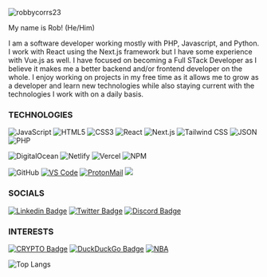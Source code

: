 ![robbycorrs23](https://user-images.githubusercontent.com/82347372/126544086-c5e44cb0-6ede-4a80-bb33-48f3dd1e69dd.png)

My name is Rob! (He/Him)

I am a software developer working mostly with PHP, Javascript, and Python. I work with React using the Next.js framework but I have some experience with Vue.js as well. I have focused on becoming a Full STack Developer as I believe it makes me a better backend and/or frontend developer on the whole. I enjoy working on projects in my free time as it allows me to grow as a developer and learn new technologies while also staying current with the technologies I work with on a daily basis.

### TECHNOLOGIES

![JavaScript](https://img.shields.io/badge/-JavaScript-000?&logo=JavaScript)
![HTML5](https://img.shields.io/badge/-HTML5-E34F26?style=flat-square&logo=html5&logoColor=white)
![CSS3](https://img.shields.io/badge/-CSS3-1572B6?style=flat-square&logo=css3)
![React](https://img.shields.io/badge/-React-black?style=flat-square&logo=react)
![Next.js](https://img.shields.io/badge/Next.js-000000?style=flat-square&logo=nextdotjs&logoColor=white)
![Tailwind CSS](https://img.shields.io/badge/Tailwind_CSS-38B2AC?style=flat-square&logo=tailwind-css&logoColor=white)
![JSON](https://img.shields.io/badge/json-5E5C5C?style=flat-square&logo=json&logoColor=white)
![PHP](https://img.shields.io/badge/PHP-777BB4?style=flat-square&logo=php&logoColor=white)

![DigitalOcean](https://img.shields.io/badge/-Digital%20Ocean-darkblue?style=flat-square&logo=digitalocean)
![Netlify](https://img.shields.io/badge/-Netlify-%2300C7B7?style=flat-square&logo=netlify&logoColor=ffffff)
![Vercel](https://img.shields.io/badge/Vercel-000000?style=flat-square&logo=vercel&logoColor=white)
![NPM](https://img.shields.io/badge/npm-CB3837?style=flat-square&logo=npm&logoColor=white)

![GitHub](https://img.shields.io/badge/-GitHub-181717?style=flat-square&logo=github)
[![VS Code](https://img.shields.io/badge/IDE-VSCode-%23007ACC?style=flat-square&logo=Visual-studio-code)](https://code.visualstudio.com/)
[![ProtonMail](https://img.shields.io/badge/Email%20service-ProtonMail-informational?style=flat-square&color=8B89CC&logo=protonmail&logoColor=white)](https://protonmail.com/)
[![](https://img.shields.io/website?color=0ab9e6&style=flat-square&up_message=Portfolio&url=http://143.198.134.206/)](http://143.198.134.206/)

### SOCIALS

[![Linkedin Badge](https://img.shields.io/badge/-RobbyCorrs-blue?style=flat-square&logo=Linkedin&logoColor=white&link=https://www.linkedin.com/in/robbycorrs/)](https://www.linkedin.com/in/robbycorrs/)
[![Twitter Badge](https://img.shields.io/badge/-@RobbyCorrs-00acee?style=flat&logo=Twitter&logoColor=white)](https://twitter.com/intent/follow?screen_name=RobbyCorrs "Follow on Twitter")
[![Discord Badge](https://img.shields.io/badge/-RobbyCorrs-555fef?style=flat-square&logo=Discord&logoColor=fff)](https://www.discord.com/)

### INTERESTS
[![CRYPTO Badge](https://img.shields.io/badge/Crypto-HOGE-black)](https://hoge.finance/)
[![DuckDuckGo Badge](https://img.shields.io/badge/DuckDuckGo-DE5833.svg?style=flat-square&logo=DuckDuckGo&logoColor=white)](https://duckduckgo.com/)
[![NBA](https://img.shields.io/badge/NBA-253B73.svg?style=flat-square&logo=NBA&logoColor=white)](https://nba.com/)


![Top Langs](https://github-readme-stats.vercel.app/api/top-langs/?username=robbycorrs23&hide=TeX&layout=compact)


<!--

- 🔭 I’m currently working on ...
- 🌱 I’m currently learning ...
- 👯 I’m looking to collaborate on ...
- 🤔 I’m looking for help with ...
- ⚡ Fun fact: ...
-->
